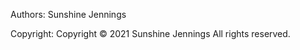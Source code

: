 Authors: 
    Sunshine Jennings

Copyright:
    Copyright © 2021 Sunshine Jennings All rights reserved.
